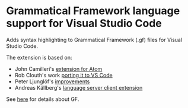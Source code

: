 # Grammatical Framework language support for Visual Studio Code

Adds syntax highlighting to Grammatical Framework (.gf) files for Visual Studio Code.

The extension is based on:
- John Camilleri's [extension for Atom](https://github.com/GrammaticalFramework/atom-language-gf)
- Rob Clouth's work [porting it to VS Code](https://github.com/robclouth/gf-vscode)
- Peter Ljunglöf's [improvements](https://github.com/GrammaticalFramework/gf-vscode/commits/master?author=heatherleaf)
- Andreas Källberg's [language server client extension](https://github.com/anka-213/gf-vscode)

See [here](http://www.grammaticalframework.org) for details about GF.
